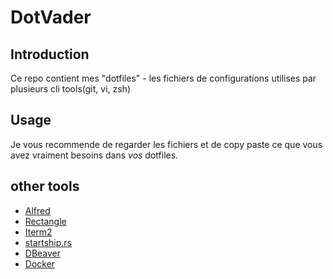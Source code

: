 # DotVader

## Introduction

 Ce repo contient mes "dotfiles" - les fichiers de configurations utilises par
 plusieurs cli tools(git, vi, zsh)

## Usage

Je vous recommende de regarder les fichiers et de copy paste ce que vous avez vraiment besoins
dans _vos_ dotfiles.

## other tools

- [Alfred](https://www.alfredapp.com/)
- [Rectangle](https://rectangleapp.com/)
- [Iterm2](https://iterm2.com/downloads.html)
- [startship.rs](https://starship.rs/guide/)
- [DBeaver](https://dbeaver.io/download/)
- [Docker](https://docs.docker.com/desktop/install/mac-install/)